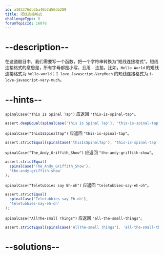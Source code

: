```yaml
---
id: a103376db3ba46b2d50db289
title: 短线连接格式
challengeType: 5
forumTopicId: 16078
---
```


# --description--

在这道题目中，我们需要写一个函数，把一个字符串转换为“短线连接格式”。短线连接格式的意思是，所有字母都是小写，且用 `-` 连接。比如，`Hello World` 的短线连接格式为 `hello-world`；`I love_Javascript-VeryMuch` 的短线连接格式为 `i-love-javascript-very-much`。

# --hints--

`spinalCase("This Is Spinal Tap")` 应返回 `"this-is-spinal-tap"`。

```js
assert.deepEqual(spinalCase('This Is Spinal Tap'), 'this-is-spinal-tap');
```

`spinalCase("thisIsSpinalTap")` 应返回 `"this-is-spinal-tap"`。

```js
assert.strictEqual(spinalCase('thisIsSpinalTap'), 'this-is-spinal-tap');
```

`spinalCase("The_Andy_Griffith_Show")` 应返回 `"the-andy-griffith-show"`。

```js
assert.strictEqual(
  spinalCase('The_Andy_Griffith_Show'),
  'the-andy-griffith-show'
);
```

`spinalCase("Teletubbies say Eh-oh")` 应返回 `"teletubbies-say-eh-oh"`。

```js
assert.strictEqual(
  spinalCase('Teletubbies say Eh-oh'),
  'teletubbies-say-eh-oh'
);
```

`spinalCase("AllThe-small Things")` 应返回 `"all-the-small-things"`。

```js
assert.strictEqual(spinalCase('AllThe-small Things'), 'all-the-small-things');
```

# --solutions--

